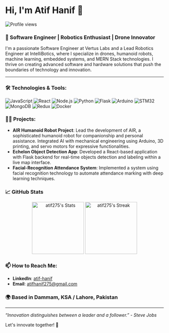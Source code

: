 # Hi, I'm Atif Hanif 👋
![Profile views](https://komarev.com/ghpvc/?username=atif275&label=Profile%20views&color=60598F&style=flat)

### 🤖 Software Engineer | Robotics Enthusiast | Drone Innovator

I'm a passionate Software Engineer at Vertus Labs and a Lead Robotics Engineer at IntelliBotics, where I specialize in drones, humanoid robots, machine learning, embedded systems, and MERN Stack technologies. I thrive on creating advanced software and hardware solutions that push the boundaries of technology and innovation.

---

### 🛠️ Technologies & Tools:

![JavaScript](https://img.shields.io/badge/-JavaScript-000?&logo=JavaScript)
![React](https://img.shields.io/badge/-React-000?&logo=React)
![Node.js](https://img.shields.io/badge/-Node.js-000?&logo=node.js)
![Python](https://img.shields.io/badge/-Python-000?&logo=Python)
![Flask](https://img.shields.io/badge/-Flask-000?&logo=Flask)
![Arduino](https://img.shields.io/badge/-Arduino-000?&logo=Arduino)
![STM32](https://img.shields.io/badge/-STM32-000?&logo=STMicroelectronics)
![MongoDB](https://img.shields.io/badge/-MongoDB-000?&logo=MongoDB)
![Redux](https://img.shields.io/badge/-Redux-000?&logo=Redux)
![Docker](https://img.shields.io/badge/-Docker-000?&logo=Docker)

### 👨‍💻 Projects:

- **AIR Humanoid Robot Project**: Lead the development of AIR, a sophisticated humanoid robot for companionship and personal assistance. Integrated AI with mechanical engineering using Arduino, 3D printing, and servo motors for expressive functionalities.
- **Echelon Object Detection App**: Developed a React-based application with Flask backend for real-time objects detection and labeling within a live map interface.
- **Facial-Recognition Attendance System**: Implemented a system using facial recognition technology to automate attendance marking with deep learning techniques.

### 📈 GitHub Stats

<div class="badges-githubstats">
  <p align="center">
    <img src="https://github-readme-stats.vercel.app/api?username=atif275&theme=tokyonight&show_icons=true&hide_border=true&count_private=true" alt="atif275's Stats" height="165">
    <img src="https://github-readme-streak-stats.herokuapp.com/?user=atif275&theme=tokyonight&hide_border=true&count_private=true" alt="atif275's Streak" height="165">
  </p>
</div>


### 📫 How to Reach Me:

- **LinkedIn**: [atif-hanif](https://www.linkedin.com/in/atif-hanif-705625292/)
- **Email**: [atifhanif275@gmail.com](mailto:atifhanif275@gmail.com)

### 🌍 Based in Dammam, KSA / Lahore, Pakistan

---

*“Innovation distinguishes between a leader and a follower.” - Steve Jobs*

Let's innovate together! 🚀
